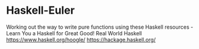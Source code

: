 # Haskell-Euler
Working out the way to write pure functions using these Haskell resources -
Learn You a Haskell for Great Good!
Real World Haskell
https://www.haskell.org/hoogle/
https://hackage.haskell.org/
